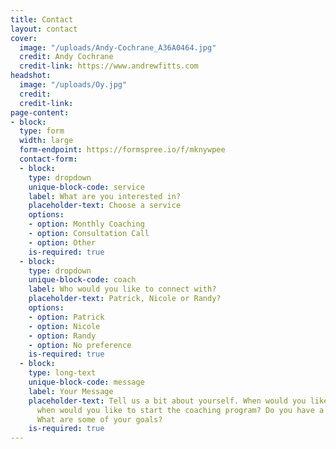 ```yaml
---
title: Contact
layout: contact
cover:
  image: "/uploads/Andy-Cochrane_A36A0464.jpg"
  credit: Andy Cochrane
  credit-link: https://www.andrewfitts.com
headshot:
  image: "/uploads/Oy.jpg"
  credit: 
  credit-link: 
page-content:
- block: 
  type: form
  width: large
  form-endpoint: https://formspree.io/f/mknywpee
  contact-form:
  - block: 
    type: dropdown
    unique-block-code: service
    label: What are you interested in?
    placeholder-text: Choose a service
    options:
    - option: Monthly Coaching
    - option: Consultation Call
    - option: Other
    is-required: true
  - block: 
    type: dropdown
    unique-block-code: coach
    label: Who would you like to connect with?
    placeholder-text: Patrick, Nicole or Randy?
    options:
    - option: Patrick
    - option: Nicole
    - option: Randy
    - option: No preference
    is-required: true
  - block: 
    type: long-text
    unique-block-code: message
    label: Your Message
    placeholder-text: Tell us a bit about yourself. When would you like to chat or
      when would you like to start the coaching program? Do you have a race in mind?
      What are some of your goals?
    is-required: true
---
```


